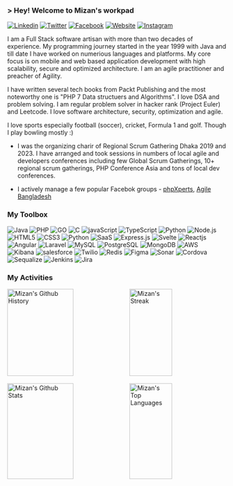### > Hey! Welcome to Mizan's workpad


[![Linkedin](https://img.shields.io/badge/LinkedIn-0077B5?style=for-the-badge&logo=linkedin&logoColor=white)](https://www.linkedin.com/in/mizan/) 
[![Twitter](https://img.shields.io/badge/Twitter-1DA1F2?style=for-the-badge&logo=twitter&logoColor=white)](https://twitter.com/mizan)
[![Facebook](https://img.shields.io/badge/Facebook-1877F2?style=for-the-badge&logo=facebook&logoColor=white)](https://facebook.com/mrrubel)
[![Website](https://img.shields.io/badge/Website-DC143C?style=for-the-badge&logo=medium&logoColor=white)](https://www.mizanurrahman.com)
[![Instagram](https://img.shields.io/badge/Instagram-fe4164?style=for-the-badge&logo=instagram&logoColor=white)](https://instagram.com/booleandreams)



I am a Full Stack software artisan with more than two decades of experience. My programming journey started in the year 1999 with Java and till date I have worked on numerious languages and platforms. My core focus is on mobile and web based application development with high scalability, secure and optimized architecture. I am an agile practitioner and preacher of Agility. 

I have written several tech books from Packt Publishing and the most noteworthy one is "PHP 7 Data structuers and Algorithms". I love DSA and problem solving. I am regular problem solver in hacker rank (Project Euler) and Leetcode. I love software architecture, security, optimization and agile. 

I love sports especially football (soccer), cricket, Formula 1 and golf. Though I play bowling mostly :) 

- I was the organizing charir of Regional Scrum Gathering Dhaka 2019 and 2023. I have arranged and took sessions in numbers of local agile and developers conferences including few Global Scrum Gatherings, 10+ regional scrum gatherings, PHP Conference Asia and tons of local dev conferences. 

- I actively manage a few popular Facebok groups - [phpXperts](https://www.facebook.com/groups/256755924335725), [Agile Bangladesh](https://www.facebook.com/groups/1486184228261487)



### My Toolbox 

![Java](https://img.shields.io/badge/Java-ED8B00?style=for-the-badge&logo=openjdk&logoColor=white)
![PHP](https://img.shields.io/badge/PHP-777BB4?style=for-the-badge&logo=php&logoColor=white)
![GO](https://img.shields.io/badge/Go-00ADD8?style=for-the-badge&logo=go&logoColor=white)
![C](https://img.shields.io/badge/C-00599C?style=for-the-badge&logo=c&logoColor=white)
![javaScript](https://img.shields.io/badge/JavaScript-F7DF1E?style=for-the-badge&logo=javascript&logoColor=black)
![TypeScript](https://img.shields.io/badge/TypeScript-007ACC?style=for-the-badge&logo=typescript&logoColor=white)
![Python](https://img.shields.io/badge/Python-3776AB?style=for-the-badge&logo=python&logoColor=white)
![Node.js](https://img.shields.io/badge/Node.js-43853D?style=for-the-badge&logo=node.js&logoColor=white)
![HTML5](https://img.shields.io/badge/HTML5-E34F26?style=for-the-badge&logo=html5&logoColor=white)
![CSS3](https://img.shields.io/badge/CSS3-1572B6?style=for-the-badge&logo=css3&logoColor=white)
![Python](https://img.shields.io/badge/Python-14354C?style=for-the-badge&logo=python&logoColor=white)
![SaaS](https://img.shields.io/badge/Sass-CC6699?style=for-the-badge&logo=sass&logoColor=white)
![Express.js](https://img.shields.io/badge/Express.js-404D59?style=for-the-badge)
![Svelte](https://img.shields.io/badge/Svelte-4A4A55?style=for-the-badge&logo=svelte&logoColor=FF3E00)
![Reactjs](https://img.shields.io/badge/React-20232A?style=for-the-badge&logo=react&logoColor=61DAFB)
![Angular](https://img.shields.io/badge/Angular-DD0031?style=for-the-badge&logo=angular&logoColor=white)
![Laravel](https://img.shields.io/badge/Laravel-FF2D20?style=for-the-badge&logo=laravel&logoColor=white)
![MySQL](https://img.shields.io/badge/MySQL-00000F?style=for-the-badge&logo=mysql&logoColor=white)
![PostgreSQL](https://img.shields.io/badge/PostgreSQL-316192?style=for-the-badge&logo=postgresql&logoColor=white)
![MongoDB](https://img.shields.io/badge/MongoDB-4EA94B?style=for-the-badge&logo=mongodb&logoColor=white)
![AWS](https://img.shields.io/badge/Amazon_AWS-232F3E?style=for-the-badge&logo=amazon-aws&logoColor=white)
![Kibana](https://img.shields.io/badge/Kibana-005571?style=for-the-badge&logo=Kibana&logoColor=white)
![salesforce](https://img.shields.io/badge/Salesforce-00A1E0?style=for-the-badge&logo=Salesforce&logoColor=white)
![Twilio](https://img.shields.io/badge/Twilio-F22F46?style=for-the-badge&logo=Twilio&logoColor=white)
![Redis](https://img.shields.io/badge/redis-%23DD0031.svg?&style=for-the-badge&logo=redis&logoColor=white)
![Figma](https://img.shields.io/badge/Figma-F24E1E?style=for-the-badge&logo=figma&logoColor=white)
![Sonar](https://img.shields.io/badge/SonarLint-CB2029?style=for-the-badge&logo=sonarlint&logoColor=white)
![Cordova](https://img.shields.io/badge/Cordova-35434F?style=for-the-badge&logo=apache-cordova&logoColor=E8E8E8)
![Sequalize](https://img.shields.io/badge/Sequelize-52B0E7?style=for-the-badge&logo=Sequelize&logoColor=white)
![Jenkins](https://img.shields.io/badge/Jenkins-D24939?style=for-the-badge&logo=Jenkins&logoColor=white)
![Jira](https://img.shields.io/badge/Jira-0052CC?style=for-the-badge&logo=Jira&logoColor=white)

### My Activities

<p>
<img alt="Mizan's Github History" src="https://github-profile-summary-cards.vercel.app/api/cards/profile-details?username=mirahman&theme=radical&count_private=true" height="200px" width="55%"/>
<img alt="Mizan's Streak" src="https://github-readme-streak-stats.herokuapp.com/?user=mirahman&theme=radical&border=7F3FBF&background=0D1117" height="200px" width="44%"/>
</p>

<p>
<img alt="Mizan's Github Stats" src="https://denvercoder1-github-readme-stats.vercel.app/api?username=mirahman&show_icons=true&count_private=true&theme=react&border_color=7F3FBF&bg_color=0D1117&title_color=F85D7F&icon_color=F8D866&count_private=true" height="220px" width="55%"/>
<img alt="Mizan's Top Languages" src="https://denvercoder1-github-readme-stats.vercel.app/api/top-langs/?username=mirahman&langs_count=8&layout=compact&theme=react&border_color=7F3FBF&bg_color=0D1117&title_color=F85D7F&icon_color=F8D866" height="220px" width="44%"/>
</p>
